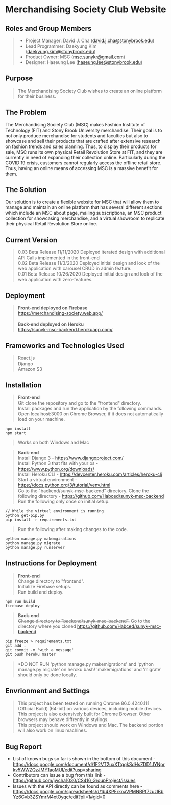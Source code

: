 # Merchandising Society Club Website
## Roles and Group Members  
>- Project Manager: David J. Cha (david.j.cha@stonybrook.edu)
>- Lead Programmer: Daekyung Kim (daekyung.kim@stonybrook.edu)
>- Product Owner: MSC (msc.sunykr@gmail.com)
>- Designer: Haseung Lee (haseung.lee@stonybrook.edu)

## Purpose
>The Merchandising Society Club wishes to create an online platform for their business. 
  	
## The Problem  
The Merchandising Society Club (MSC) makes Fashion Institute of Technology (FIT) and Stony Brook University merchandise. Their goal is to not only produce merchandise for students and faculties but also to showcase and sell their products that are crafted after extensive research on fashion trends and sales planning. Thus, to display their products for sale, MSC runs its own physical Retail Revolution Store at FIT, and they are currently in need of expanding their collection online. Particularly during the COVID 19 crisis, customers cannot regularly access the offline retail store. Thus, having an online means of accessing MSC is a massive benefit for them. 

## The Solution  
Our solution is to create a flexible website for MSC that will allow them to manage and maintain an online platform that has several different sections which include an MSC about page, mailing subscriptions, an MSC product collection for showcasing merchandise, and a virtual showroom to replicate their physical Retail Revolution Store online.

## Current Version <br> 
> 0.03 Beta Release 11/11/2020   Deployed iterated design with additional API Calls implemented in the front-end   <br>
> 0.02 Beta Release 11/3/2020    Deployed initial design and look of the web application with carousel CRUD in admin feature.  <br>
> 0.01 Beta Release 10/26/2020   Deployed initial design and look of the web application with zero-features. 

## Deployment <br>
>**Front-end deployed on Firebase** <br>
>https://merchandising-society.web.app/ <br> <br>
>**Back-end deployed on Heroku** <br>
>https://sunyk-msc-backend.herokuapp.com/ <br>


## Frameworks and Technologies Used <br>
>React.js <br>
>Django <br>
>Amazon S3 <br>
 
## Installation <br> 
>**Front-end** <br>
>Git clone the repository and go to the "frontend" directory. <br>
>Install packages and run the application by the following commands. <br>
>Open localhost:3000 on Chrome Browser, if it does not automatically load on your machine. <br> 

```
npm install
npm start
```
>Works on both Windows and Mac <br>

>**Back-end** <br>
> Install Django 3 - https://www.djangoproject.com/ <br> 
> Install Python 3 that fits with your os - https://www.python.org/downloads/ <br> 
> Install Heroku CLI - https://devcenter.heroku.com/articles/heroku-cli <br>
> Start a virtual environment - https://docs.python.org/3/tutorial/venv.html <br> 
> ~~Go to the "backend/sunyk-msc-backend" directory.~~ Clone the following directory - https://github.com/Habced/sunyk-msc-backend <br>
> Run the following only once on initial setup. <br>
```
// While the virtual environment is running
python get-pip.py
pip install -r requirements.txt
```
> Run the following after making changes to the code. <br>
```
python manage.py makemgirations
python manage.py migrate
python manage.py runserver
```


## Instructions for Deployment <br>
>**Front-end** <br>
>Change directory to "frontend". <br>
>Initialize Firebase setups. <br>
>Run build and deploy. <br>
```
npm run build
firebase deploy
```
>**Back-end** <br>
>~~Change directory to "backend/sunyk-msc-backend".~~ Go to the directory where you cloned https://github.com/Habced/sunyk-msc-backend <br>
```
pip freeze > requirements.txt
git add .
git commit -m 'with a message'
git push heroku master
```
>*DO NOT RUN 'python manage.py makemigrations' and 'python manage.py migrate' on heroku bash! 'makemigrations' and 'migrate' should only be done locally.

## Envrionment and Settings
>This project has been tested on running Chrome 86.0.4240.111 (Official Build) (64-bit) on various devices, including mobile devices. <br> 
>This project is also extensively built for Chrome Browser. Other browsers may behave diffrently in stylings. <br> 
>This project should work on Windows and Mac. The backend portion will also work on linux machines.

## Bug Report
* List of known bugs so far is shown in the bottom of this document - https://docs.google.com/document/d/1F2VT2uxXTtgqkSdHsZDD1JYNprkv5WWZQzJMY1aoMUI/edit?usp=sharing
* Contributors can issue a bug from this link - https://github.com/jwcha1030/CS416_GroupProject/issues
* Issues with the API directly can be found as comments here - https://docs.google.com/spreadsheets/d/1b4XPErknaVPMNBPf7zuzlBbYz6Cvb3ZSYmrM4xtOyqc/edit?pli=1#gid=0
